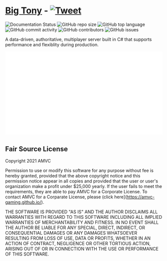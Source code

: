 # [Big Tony](https://amvc-gaming.github.io/big-tony/) - [![Tweet](https://img.shields.io/static/v1?label=&message=Tweet&color=black&logo=twitter)](https://twitter.com/intent/tweet?url=https%3A%2F%2Fgithub.com%2FAMVC-Gaming%2Fbig-tony&text=Check%20out%20Big%20Tony%2C%20it%27s%20an%20open-source%20and%20speedy%20multiplayer%20server%20library%20written%20in%20C%23.%20&hashtags=bigtony%2Ccsharp%2Cmultiplayer%2Cprogramming)

![Documentation Status](https://img.shields.io/github/workflow/status/amvc-gaming/big-tony/Build,%20test%20and%20generate%20docs)
![GitHub repo size](https://img.shields.io/github/repo-size/amvc-gaming/big-tony?color=orange)
![GitHub top language](https://img.shields.io/github/languages/top/amvc-gaming/big-tony?color=yellow)
![GitHub commit activity](https://img.shields.io/github/commit-activity/y/amvc-gaming/big-tony)
![GitHub contributors](https://img.shields.io/github/contributors/amvc-gaming/big-tony?color=purple)
![GitHub issues](https://img.shields.io/github/issues/amvc-gaming/big-tony?color=red)

A data-driven, authoritative, multiplayer server built in C# that supports performance and flexiblity during production.

![Demo Image](./assets/demo.svg)

## Fair Source License

Copyright 2021 AMVC

Permission to use or modify this software for any purpose without fee is hereby granted, provided that the above copyright notice and this permission notice appear in all copies and provided that the user or user's organization make a profit under $25,000 yearly. If the user fails to meet the requirements, they are able to pay AMVC for a Corporate License. To contact AMVC for a Corparate License, please (click here](https://amvc-gaming.github.io/).

THE SOFTWARE IS PROVIDED "AS IS" AND THE AUTHOR DISCLAIMS ALL WARRANTIES WITH REGARD TO THIS SOFTWARE INCLUDING ALL IMPLIED WARRANTIES OF MERCHANTABILITY AND FITNESS. IN NO EVENT SHALL THE AUTHOR BE LIABLE FOR ANY SPECIAL, DIRECT, INDIRECT, OR CONSEQUENTIAL DAMAGES OR ANY DAMAGES WHATSOEVER RESULTING FROM LOSS OF USE, DATA OR PROFITS, WHETHER IN AN ACTION OF CONTRACT, NEGLIGENCE OR OTHER TORTIOUS ACTION, ARISING OUT OF OR IN CONNECTION WITH THE USE OR PERFORMANCE OF THIS SOFTWARE.
